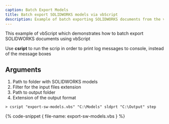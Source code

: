 ```yaml
---
caption: Batch Export Models
title: Batch export SOLIDWORKS models via vbScript
description: Example of batch exporting SOLIDWORKS documents from the vbScript
---
```

This example of vbScript which demonstrates how to batch export SOLIDWORKS documents using vbScript

Use **csript** to run the scrip in order to print log messages to console, instead of the message boxes

## Arguments

1. Path to folder with SOLIDWORKS models
1. Filter for the input files extension
1. Path to output folder
1. Extension of the output format

~~~
> csript "export-sw-models.vbs" "C:\Models" sldprt "C:\Output" step
~~~

{% code-snippet { file-name: export-sw-models.vbs } %}
